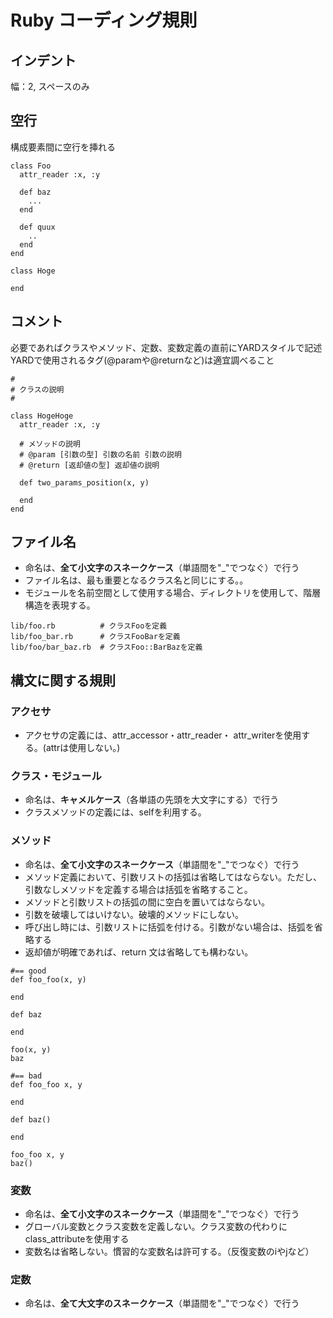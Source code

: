 # Ruby コーディング規則

## インデント

幅：2, スペースのみ  

## 空行

構成要素間に空行を挿れる  

```
class Foo
  attr_reader :x, :y

  def baz
    ...
  end

  def quux
    ..
  end
end

class Hoge

end
```

## コメント

必要であればクラスやメソッド、定数、変数定義の直前にYARDスタイルで記述
YARDで使用されるタグ(@paramや@returnなど)は適宜調べること

```
#
# クラスの説明
#

class HogeHoge
  attr_reader :x, :y

  # メソッドの説明
  # @param [引数の型] 引数の名前 引数の説明
  # @return [返却値の型] 返却値の説明

  def two_params_position(x, y)

  end
end
```

## ファイル名

- 命名は、**全て小文字のスネークケース**（単語間を"_"でつなぐ）で行う
- ファイル名は、最も重要となるクラス名と同じにする。。
- モジュールを名前空間として使用する場合、ディレクトリを使用して、階層構造を表現する。

```
lib/foo.rb          # クラスFooを定義
lib/foo_bar.rb      # クラスFooBarを定義
lib/foo/bar_baz.rb  # クラスFoo::BarBazを定義
```

## 構文に関する規則

### アクセサ

- アクセサの定義には、attr_accessor・attr_reader・ attr_writerを使用する。(attrは使用しない。)

### クラス・モジュール

- 命名は、**キャメルケース**（各単語の先頭を大文字にする）で行う
- クラスメソッドの定義には、selfを利用する。

### メソッド

- 命名は、**全て小文字のスネークケース**（単語間を"_"でつなぐ）で行う
- メソッド定義において、引数リストの括弧は省略してはならない。ただし、引数なしメソッドを定義する場合は括弧を省略すること。
- メソッドと引数リストの括弧の間に空白を置いてはならない。
- 引数を破壊してはいけない。破壊的メソッドにしない。
- 呼び出し時には、引数リストに括弧を付ける。引数がない場合は、括弧を省略する
- 返却値が明確であれば、return 文は省略しても構わない。

```
#== good
def foo_foo(x, y)

end

def baz

end

foo(x, y)
baz

#== bad
def foo_foo x, y

end

def baz()

end

foo_foo x, y
baz()
```

### 変数

- 命名は、**全て小文字のスネークケース**（単語間を"_"でつなぐ）で行う
- グローバル変数とクラス変数を定義しない。クラス変数の代わりにclass_attributeを使用する  
- 変数名は省略しない。慣習的な変数名は許可する。（反復変数のiやjなど）  

### 定数

- 命名は、**全て大文字のスネークケース**（単語間を"_"でつなぐ）で行う